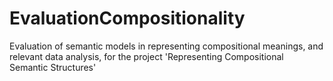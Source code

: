 # EvaluationCompositionality
Evaluation of semantic models in representing compositional meanings, and relevant data analysis, for the project 'Representing Compositional Semantic Structures'
